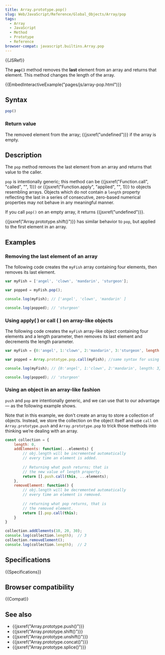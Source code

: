 ```yaml
---
title: Array.prototype.pop()
slug: Web/JavaScript/Reference/Global_Objects/Array/pop
tags:
  - Array
  - JavaScript
  - Method
  - Prototype
  - Reference
browser-compat: javascript.builtins.Array.pop
---
```

{{JSRef}}

The **`pop()`** method removes the **last**
element from an array and returns that element. This method changes the length of the
array.

{{EmbedInteractiveExample("pages/js/array-pop.html")}}

## Syntax

```js
pop()
```

### Return value

The removed element from the array; {{jsxref("undefined")}} if the array is empty.

## Description

The `pop` method removes the last element from an array and returns that
value to the caller.

`pop` is intentionally generic; this method can be {{jsxref("Function.call",
  "called", "", 1)}} or {{jsxref("Function.apply", "applied", "", 1)}} to objects
resembling arrays. Objects which do not contain a `length` property
reflecting the last in a series of consecutive, zero-based numerical properties may not
behave in any meaningful manner.

If you call `pop()` on an empty array, it returns {{jsxref("undefined")}}.

{{jsxref("Array.prototype.shift()")}} has similar behavior to `pop`, but
applied to the first element in an array.

## Examples

### Removing the last element of an array

The following code creates the `myFish` array containing four elements, then
removes its last element.

```js
var myFish = ['angel', 'clown', 'mandarin', 'sturgeon'];

var popped = myFish.pop();

console.log(myFish); // ['angel', 'clown', 'mandarin' ]

console.log(popped); // 'sturgeon'
```

### Using apply( ) or call ( ) on array-like objects

The following code creates the `myFish` array-like object containing four
elements and a length parameter, then removes its last element and decrements the length
parameter.

```js
var myFish = {0:'angel', 1:'clown', 2:'mandarin', 3:'sturgeon', length: 4};

var popped = Array.prototype.pop.call(myFish); //same syntax for using apply( )

console.log(myFish); // {0:'angel', 1:'clown', 2:'mandarin', length: 3}

console.log(popped); // 'sturgeon'
```

### Using an object in an array-like fashion

`push` and `pop` are intentionally generic, and we can use that to our advantage — as the following example shows.

Note that in this example, we don't create an array to store a collection of objects. Instead, we store the collection on the object itself and use `call` on `Array.prototype.push` and `Array.prototype.pop` to trick those methods into thinking we’re dealing with an array.

```js
const collection = {
    length: 0,
    addElements: function(...elements) {
        // obj.length will be incremented automatically
        // every time an element is added.
        
        // Returning what push returns; that is
        // the new value of length property.
        return [].push.call(this, ...elements);
    },
    removeElement: function() {
        // obj.length will be decremented automatically
        // every time an element is removed.
        
        // returning what pop returns, that is
        // the removed element.
        return [].pop.call(this);
    }
}

collection.addElements(10, 20, 30);
console.log(collection.length);  // 3
collection.removeElement();
console.log(collection.length);  // 2
```

## Specifications

{{Specifications}}

## Browser compatibility

{{Compat}}

## See also

- {{jsxref("Array.prototype.push()")}}
- {{jsxref("Array.prototype.shift()")}}
- {{jsxref("Array.prototype.unshift()")}}
- {{jsxref("Array.prototype.concat()")}}
- {{jsxref("Array.prototype.splice()")}}
